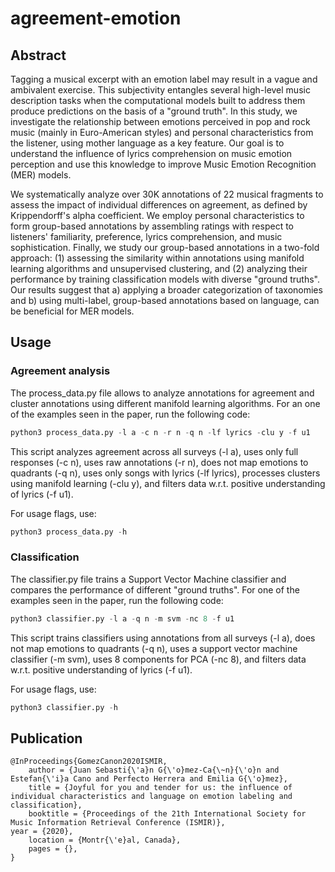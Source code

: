 # agreement-emotion

## Abstract

Tagging a musical excerpt with an emotion label may result in a vague and ambivalent exercise. This subjectivity entangles several high-level music description tasks when the computational models built to address them produce predictions on the basis of a "ground truth". In this study, we investigate the relationship between emotions perceived in pop and rock music (mainly in Euro-American styles) and personal characteristics from the listener, using mother language as a key feature. Our goal is to understand the influence of lyrics comprehension on music emotion perception and use this knowledge to improve Music Emotion Recognition (MER) models. 

We systematically analyze over 30K annotations of 22 musical fragments to assess the impact of individual differences on agreement, as defined by Krippendorff's alpha coefficient. We employ personal characteristics to form group-based annotations by assembling ratings with respect to listeners' familiarity, preference, lyrics comprehension, and music sophistication. Finally, we study our group-based annotations in a two-fold approach: (1) assessing the similarity within annotations using manifold learning algorithms and unsupervised clustering, and (2) analyzing their performance by training classification models with diverse "ground truths". Our results suggest that a) applying a broader categorization of taxonomies and b) using multi-label, group-based annotations based on language, can be beneficial for MER models.

## Usage

### Agreement analysis

The process_data.py file allows to analyze annotations for agreement and cluster annotations using different manifold learning algorithms. For an one of the examples seen in the paper, run the following code:
```python
python3 process_data.py -l a -c n -r n -q n -lf lyrics -clu y -f u1
```
This script analyzes agreement across all surveys (-l a), uses only full responses (-c n), uses raw annotations (-r n), does not map emotions to quadrants (-q n), uses only songs with lyrics (-lf lyrics), processes clusters using manifold learning (-clu y), and filters data w.r.t. positive understanding of lyrics (-f u1).

For usage flags, use:
```python
python3 process_data.py -h
```

### Classification
The classifier.py file trains a Support Vector Machine classifier and compares the performance of different "ground truths". For one of the examples seen in the paper, run the following code:
```python
python3 classifier.py -l a -q n -m svm -nc 8 -f u1
```
This script trains classifiers using annotations from all surveys (-l a), does not map emotions to quadrants (-q n), uses a support vector machine classifier (-m svm), uses 8 components for PCA (-nc 8), and filters data w.r.t. positive understanding of lyrics (-f u1).

For usage flags, use:
```python
python3 classifier.py -h
```

## Publication
```
@InProceedings{GomezCanon2020ISMIR,
    author = {Juan Sebasti{\'a}n G{\'o}mez-Ca{\~n}{\'o}n and Estefan{\'i}a Cano and Perfecto Herrera and Emilia G{\'o}mez},
    title = {Joyful for you and tender for us: the influence of individual characteristics and language on emotion labeling and classification},
    booktitle = {Proceedings of the 21th International Society for Music Information Retrieval Conference (ISMIR)},
year = {2020},
    location = {Montr{\'e}al, Canada},
    pages = {},
}
```
